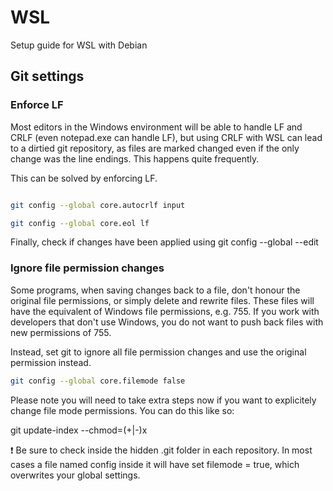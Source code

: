 # WSL
Setup guide for WSL with Debian

## Git settings

### Enforce LF

Most editors in the Windows environment will be able to handle LF and CRLF (even notepad.exe can handle LF), but using CRLF with WSL can lead to a dirtied git repository, as files are marked changed even if the only change was the line endings. This happens quite frequently.

This can be solved by enforcing LF.

```bash

git config --global core.autocrlf input

git config --global core.eol lf

```
Finally, check if changes have been applied using
git config --global --edit

### Ignore file permission changes

Some programs, when saving changes back to a file, don't honour the original file permissions, or simply delete and rewrite files. These files will have the equivalent of Windows file permissions, e.g. 755. If you work with developers that don't use Windows, you do not want to push back files with new permissions of 755.

Instead, set git to ignore all file permission changes and use the original permission instead.

```bash
git config --global core.filemode false
```

Please note you will need to take extra steps now if you want to explicitely change file mode permissions. You can do this like so:

git update-index --chmod=(+|-)x <path>
  

❗ Be sure to check inside the hidden .git folder in each repository. In most cases a file named config inside it will have set filemode = true, which overwrites your global settings.
